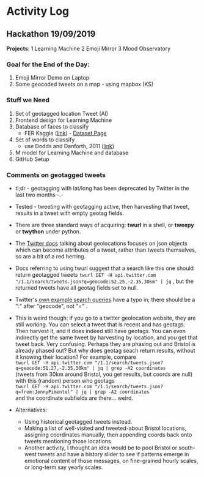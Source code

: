 # Activity Log

## Hackathon 19/09/2019

**Projects**: 
1 Learning Machine 
2 Emoji Mirror
3 Mood Observatory


### Goal for the End of the Day:

1. Emoji Mirror Demo on Laptop
2. Some geocoded tweets on a map - using mapbox (KS)


### Stuff we Need

1. Set of geotagged location Tweet (Al)
2. Frontend design for Learning Machine 
3. Database of faces to classify 
    - FER Kaggle ([link](./fer2013)) - [Dataset Page](https://www.kaggle.com/c/challenges-in-representation-learning-facial-expression-recognition-challenge/data)
4. Set of words to classify
    - use Dodds and Danforth, 2011 ([link](http://doi.org/10.1371/journal.pone.0026752))
5. M model for Learning Machine and database
6. GitHub Setup

### Comments on geotagged tweets

* tl;dr - geotagging with lat/long has been deprecated by Twitter in the last two months -.-
* Tested - tweeting with geotagging active, then harvesting that tweet, results in a tweet with empty geotag fields.
* There are three standard ways of acquiring: **twurl** in a shell, or **tweepy** or **twython** under python.
* The [Twitter docs](https://developer.twitter.com/en/docs/geo/places-near-location/api-reference/get-geo-search.html) talking about geolocations focuses on json objects which can become attributes of a tweet, rather than tweets themselves, so are a bit of a red herring.
* Docs referring to using twurl suggest that a search like this one should return geotagged tweets `twurl GET -H api.twitter.com "/1.1/search/tweets.json?q=geocode:52.25,-2.35,30km" | jq` , but the returned tweets have all geotag fields set to null.
* Twitter's [own example search queries](https://developer.twitter.com/en/docs/tweets/search/guides/standard-operators.html) have a typo in; there should be a ":" after "geocode", not "=" .
* This is weird though: if you go to a twitter geolocation website, they are still working. You can select a tweet that is recent and has geotags. Then harvest it, and it does indeed still have geotags. You can even indirectly get the same tweet by harvesting by location, and you get that tweet back. Very confusing. Perhaps they are phasing out and Bristol is already phased out? But why does geotag seach return results, without it knowing their location? For example, compare\
`twurl GET -H api.twitter.com "/1.1/search/tweets.json?q=geocode:51.27,-2.35,30km" | jq | grep -A2 coordinates`\
(tweets from 30km around Bristol, you get results, but coords are null)\
with this (random) person who geotags\
`twurl GET -H api.twitter.com "/1.1/search/tweets.json?q=from:JennyPimentel" | jq | grep -A2 coordinates`\
and the coordinate subfields are there... weird.

* Alternatives:
  * Using historical geotagged tweets instead.
  * Making a list of well-visited and tweeted-about Bristol locations, assigning coordinates manually, then appending coords back onto tweets mentioning those locations.
  * Another activity, I thought an idea would be to pool Bristol or south-west tweets and have a history slider to see if patterns emerge in emotional content of those messages, on fine-grained hourly scales, or long-term say yearly scales.
  
